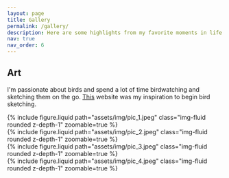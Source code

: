 ```yaml
---
layout: page
title: Gallery
permalink: /gallery/
description: Here are some highlights from my favorite moments in life and a few pieces of art I have created!
nav: true
nav_order: 6
---
```

## Art

I'm passionate about birds and spend a lot of time birdwatching and sketching them on the go. [This](https://johnmuirlaws.com/) website was my inspiration to begin bird sketching.

<div class="row mt-3">
    <div class="col-sm mt-3 mt-md-0">
        {% include figure.liquid path="assets/img/pic_1.jpeg" class="img-fluid rounded z-depth-1" zoomable=true %}
    </div>
    <div class="col-sm mt-3 mt-md-0">
        {% include figure.liquid path="assets/img/pic_2.jpeg" class="img-fluid rounded z-depth-1" zoomable=true %}
    </div>
    <div class="col-sm mt-3 mt-md-0">
        {% include figure.liquid path="assets/img/pic_3.jpeg" class="img-fluid rounded z-depth-1" zoomable=true %}
    </div>
    <div class="col-sm mt-3 mt-md-0">
        {% include figure.liquid path="assets/img/pic_4.jpeg" class="img-fluid rounded z-depth-1" zoomable=true %}
    </div>
</div>
